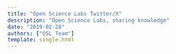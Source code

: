 ```yaml
---
title: "Open Science Labs Twitter/X"
description: "Open Science Labs, sharing knowledge"
date: "2019-02-28"
authors: ["OSL Team"]
template: single.html
---
```

<script>
    window.location.href = "https://twitter.com/opensciencelabs";
</script>
